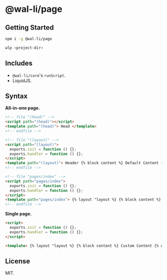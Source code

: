 # @wal-li/page

## Getting Started

```bash
npm i -g @wal-li/page
```

```bash
wlp <project-dir>
```

## Includes

- `@wal-li/core`'s `runScript`.
- LiquidJS.

## Syntax

**All-in-one page.**

```html
<!-- file "(head)" -->
<script path="(head)"></script>
<template path="(head)"> Head </template>
<!-- endfile -->

<!-- file "(layout)" -->
<script path="(layout)">
  exports.init = function () {};
  exports.handler = function () {};
</script>
<template path="(layout)"> Header {% block content %} Default Content {% endblock %} Footer </template>
<!-- endfile -->

<!-- file "pages/index" -->
<script path="pages/index">
  exports.init = function () {};
  exports.handler = function () {};
</script>
<template path="pages/index"> {% layout "layout %} {% block content %} Custom Content {% endblock%} </template>
<!-- endfile -->
```

**Single page.**

```html
<script>
  exports.init = function () {};
  exports.handler = function () {};
</script>

<template> {% layout "layout %} {% block content %} Custom Content {% endblock%} </template>
```

## License

MIT.
